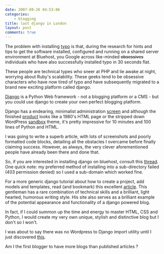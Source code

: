 ```yaml
---
date: 2007-09-26 04:53:06
categories:
    - blogging
title: last django in London
layout: post
comments: true
---
```

The problem with installing
[typo](http://www.nbrightside.com/blog/2007/09/25/wordpress-23-and-typo/)
is that, during the research for hints and tips to get the software
installed, configured and running on a shared server environment at
Bluehost, you Google across like-minded ~~obsessives~~ individuals who
have also successfully installed typo in 30 seconds flat.

These people are technical types who sneer at PHP and lie awake at
night, worrying about Ruby's scalability. These geeks tend to be
obsessive characters who have now tired of typo and have subsequently
migrated to a brand new exciting platform called django.

[Django](http://www.djangoproject.com/) is a Python Web framework - not
a blogging platform or a CMS - but you could use django to create your
own perfect blogging platform.

Django has a endearing, minimalist administration
[screen](http://picasaweb.google.com/nbrightside/Blog/photo#5114597340304921426)
and although the finished
[product](http://picasaweb.google.com/nbrightside/Blog/photo#5115173497282777954)
looks like a 1980's HTML page or the stripped down WordPress
[sandbox](http://www.plaintxt.org/themes/sandbox/) theme, it's pretty
impressive for 10 minutes and 100 lines of Python and HTML.

I was going to write a superb article, with lots of screenshots and
poorly formatted code blocks, detailing all the obstacles I overcame
before finally claiming success. However, as always, the very clever
aforementioned people have already been there and done that.

So, if you are interested in installing django on bluehost, consult this
[thread](http://www.bluehostforum.com/showthread.php?t=715). One quick
note: my preferred method of installing into a sub-directory failed (403
permission denied) so I used a sub-domain which worked fine.

For a more generic django tutorial about how to create a project, add
models and templates, read (and bookmark) this excellent
[article](http://fallingbullets.com/blog/2006/aug/06/wordpress-clone-27-seconds-part-1-40/).
This gentleman has a rare combination of technical skills and a
brilliant, light hearted, humorous writing style. His site also serves
as a brilliant example of the potential appearance and functionality of
a django powered blog.

In fact, if I could summon up the time and energy to master HTML, CSS
and Python, I would create my very own unique, stylish and distinctive
blog but I don't so I won't.

I was about to say there was no Wordpress to Django import utility until
I just discovered
[this](http://code.google.com/p/django-wordpress-admin/).

Am I the first blogger to have more blogs than published articles ?

